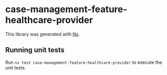# case-management-feature-healthcare-provider

This library was generated with [Nx](https://nx.dev).

## Running unit tests

Run `nx test case-management-feature-healthcare-provider` to execute the unit tests.
